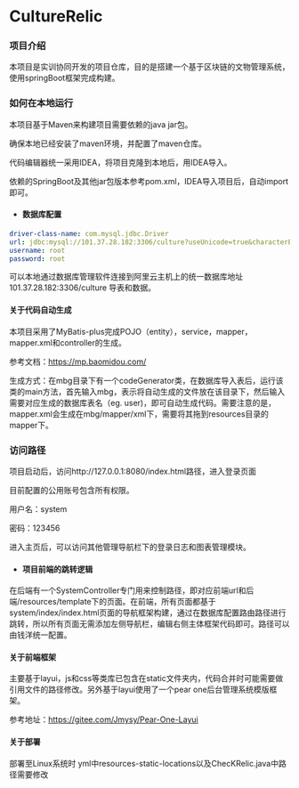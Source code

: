 # CultureRelic

### 项目介绍

本项目是实训协同开发的项目仓库，目的是搭建一个基于区块链的文物管理系统，使用springBoot框架完成构建。

### 如何在本地运行

本项目基于Maven来构建项目需要依赖的java jar包。

确保本地已经安装了maven环境，并配置了maven仓库。

代码编辑器统一采用IDEA，将项目克隆到本地后，用IDEA导入。

依赖的SpringBoot及其他jar包版本参考pom.xml，IDEA导入项目后，自动import即可。



- #### 数据库配置

```yml
driver-class-name: com.mysql.jdbc.Driver
url: jdbc:mysql://101.37.28.182:3306/culture?useUnicode=true&characterEncoding=utf-8&serverTimezone=Asia/Shanghai
username: root
password: root
```

可以本地通过数据库管理软件连接到阿里云主机上的统一数据库地址101.37.28.182:3306/culture 导表和数据。



#### 关于代码自动生成

本项目采用了MyBatis-plus完成POJO（entity），service，mapper，mapper.xml和controller的生成。

参考文档：https://mp.baomidou.com/

生成方式：在mbg目录下有一个codeGenerator类，在数据库导入表后，运行该类的main方法，首先输入mbg，表示将自动生成的文件放在该目录下，然后输入需要对应生成的数据库表名（eg. user)，即可自动生成代码。需要注意的是，mapper.xml会生成在mbg/mapper/xml下，需要将其拖到resources目录的mapper下。



### 访问路径

项目启动后，访问http://127.0.0.1:8080/index.html路径，进入登录页面

目前配置的公用账号包含所有权限。

用户名：system

密码：123456

进入主页后，可以访问其他管理导航栏下的登录日志和图表管理模块。



- #### 项目前端的跳转逻辑

在后端有一个SystemController专门用来控制路径，即对应前端url和后端/resources/template下的页面。在前端，所有页面都基于system/index/index.html页面的导航框架构建，通过在数据库配置路由路径进行跳转，所以所有页面无需添加左侧导航栏，编辑右侧主体框架代码即可。路径可以由钱洋统一配置。



#### 关于前端框架

主要基于layui，js和css等类库已包含在static文件夹内，代码合并时可能需要做引用文件的路径修改。另外基于layui使用了一个pear one后台管理系统模版框架。

参考地址：https://gitee.com/Jmysy/Pear-One-Layui

#### 关于部署
部署至Linux系统时 yml中resources-static-locations以及ChecKRelic.java中路径需要修改


    


